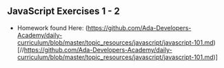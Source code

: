 ## JavaScript Exercises 1 - 2

- Homework found Here:  (https://github.com/Ada-Developers-Academy/daily-curriculum/blob/master/topic_resources/javascript/javascript-101.md)[//https://github.com/Ada-Developers-Academy/daily-curriculum/blob/master/topic_resources/javascript/javascript-101.md)]
